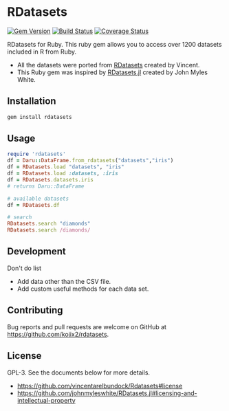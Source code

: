 # RDatasets
[![Gem Version](https://badge.fury.io/rb/rdatasets.svg)](https://badge.fury.io/rb/rdatasets)
[![Build Status](https://travis-ci.org/kojix2/rdatasets.svg?branch=master)](https://travis-ci.org/kojix2/rdatasets)
[![Coverage Status](https://coveralls.io/repos/github/kojix2/rdatasets/badge.svg?branch=master)](https://coveralls.io/github/kojix2/rdatasets?branch=master)

RDatasets for Ruby.
This ruby gem allows you to access over 1200 datasets included in R from Ruby.

- All the datasets were ported from [RDatasets](https://github.com/vincentarelbundock/Rdatasets) created by Vincent.
- This Ruby gem was inspired by [RDatasets.jl](https://github.com/johnmyleswhite/RDatasets.jl) created by John Myles White.

## Installation

```bash
gem install rdatasets
```

## Usage

```ruby
require 'rdatasets'
df = Daru::DataFrame.from_rdatasets("datasets","iris")
df = RDatasets.load "datasets", "iris"
df = RDatasets.load :datasets, :iris
df = RDatasets.datasets.iris
# returns Daru::DataFrame

# available datasets
df = RDatasets.df

# search
RDatasets.search "diamonds"
RDatasets.search /diamonds/
```

## Development
Don't do list
- Add data other than the CSV file.
- Add custom useful methods for each data set.

## Contributing
Bug reports and pull requests are welcome on GitHub at https://github.com/kojix2/rdatasets.

## License
GPL-3. See the documents below for more details.
- https://github.com/vincentarelbundock/Rdatasets#license
- https://github.com/johnmyleswhite/RDatasets.jl#licensing-and-intellectual-property
